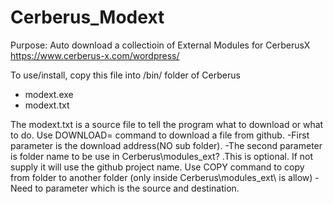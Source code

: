 # Cerberus_Modext
Purpose: Auto download a collectioin of External Modules for CerberusX https://www.cerberus-x.com/wordpress/

To use/install, copy this file into /bin/ folder of Cerberus
- modext.exe
- modext.txt

The modext.txt is a source file to tell the program what to download or what to do.
Use DOWNLOAD= command to download a file from github. 
  -First parameter is the download address(NO sub folder). 
  -The second parameter is folder name to be use in Cerberus\modules_ext\? .This is optional. 
   If not supply it will use the github project name.
Use COPY command to copy from folder to another folder (only inside Cerberus\modules_ext\ is allow) 
  -Need to parameter which is the source and destination.


